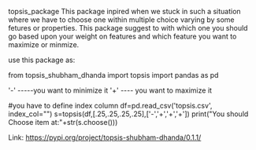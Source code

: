 topsis_package
This package inpired when we stuck in such a situation where we have to choose one  within multiple choice varying by some fetures or properties.
This package suggest to with which one you should go based upon your weight on features and which feature you want to maximize or minmize.

use this package as:

from  topsis_shubham_dhanda import topsis
import pandas as pd

'-' -----you want to minimize it
'+' ---- you want to maximize it

#you have to define index column
df=pd.read_csv('topsis.csv', index_col="")
s=topsis(df,[.25,.25,.25,.25],['-','+','+','+'])
print("You should Choose item at:"+str(s.choose()))


Link:
https://pypi.org/project/topsis-shubham-dhanda/0.1.1/
